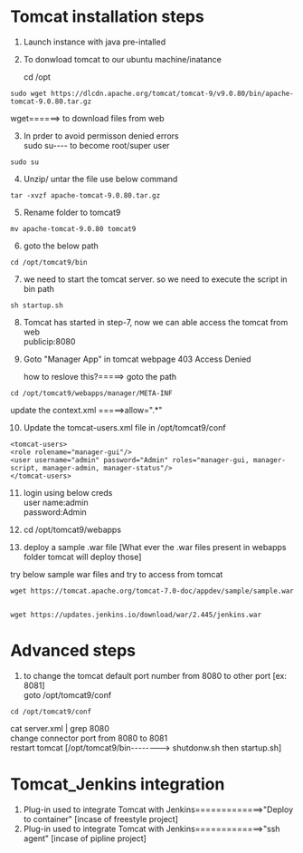 # Tomcat installation steps

1. Launch instance with java pre-intalled

1. To donwload tomcat to our ubuntu machine/inatance

   cd /opt <br>
```
sudo wget https://dlcdn.apache.org/tomcat/tomcat-9/v9.0.80/bin/apache-tomcat-9.0.80.tar.gz
```
wget======> to download files from web

3) In prder to avoid permisson denied errors <br/>
 sudo su---- to become root/super user
```
sudo su
```
4) Unzip/ untar the file use below command <br/>
```
tar -xvzf apache-tomcat-9.0.80.tar.gz
```
5) Rename folder to tomcat9 <br/>
```
mv apache-tomcat-9.0.80 tomcat9
```

6) goto the below path <br/>
```
cd /opt/tomcat9/bin
```

7) we need to start the tomcat server. so we need to execute the script in bin path <br/>
```
sh startup.sh
```

8) Tomcat has started in step-7, now we can able access the tomcat from web <br/>
   publicip:8080

9) Goto "Manager App" in tomcat webpage
   403 Access Denied
    
  	how to reslove this?=====> goto the path </br>
```
cd /opt/tomcat9/webapps/manager/META-INF
```
  update the context.xml =====>allow=".*"

10) Update the tomcat-users.xml file in /opt/tomcat9/conf
```
<tomcat-users>
<role rolename="manager-gui"/>
<user username="admin" password="Admin" roles="manager-gui, manager-script, manager-admin, manager-status"/>
</tomcat-users>
```

11) login using below creds <br/>
	user name:admin <br/>
	password:Admin

12) cd /opt/tomcat9/webapps

13) deploy a sample .war file  [What ever the .war files present in webapps folder tomcat will deploy those]

try below sample war files and try to access from tomcat
```
wget https://tomcat.apache.org/tomcat-7.0-doc/appdev/sample/sample.war
```
```

wget https://updates.jenkins.io/download/war/2.445/jenkins.war
```

# Advanced steps

1. to change the tomcat default port number from 8080 to other port [ex: 8081] <br/>
   	goto /opt/tomcat9/conf <br/>
    
```
cd /opt/tomcat9/conf
```
cat server.xml | grep 8080 <br/>
change connector port from 8080 to 8081 <br/>
restart tomcat [/opt/tomcat9/bin--------> shutdonw.sh then startup.sh] <br/> 


# Tomcat_Jenkins integration

1) Plug-in used to integrate Tomcat with Jenkins=============>"Deploy to container"  [incase of freestyle project]
2) Plug-in used to integrate Tomcat with Jenkins=============>"ssh agent"  [incase of pipline project]
